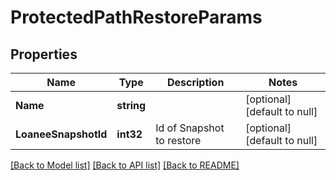 # ProtectedPathRestoreParams

## Properties
Name | Type | Description | Notes
------------ | ------------- | ------------- | -------------
**Name** | **string** |  | [optional] [default to null]
**LoaneeSnapshotId** | **int32** | Id of Snapshot to restore | [optional] [default to null]

[[Back to Model list]](../README.md#documentation-for-models) [[Back to API list]](../README.md#documentation-for-api-endpoints) [[Back to README]](../README.md)



